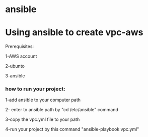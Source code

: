 # ansible
<h1>Using ansible to create vpc-aws</h1>




Prerequisites:



1-AWS account


2-ubunto 


3-ansible




<h3>how to run your project:</h3>


1-add ansible to your computer path 


2- enter to ansible path by "cd /etc/ansible" command 


3-copy the vpc.yml file to your path 


4-run your project by this command "ansible-playbook vpc.yml"
